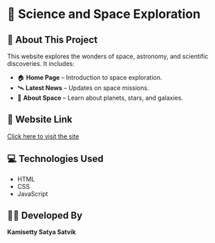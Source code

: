 # 🚀 Science and Space Exploration  

## 🌌 About This Project  
This website explores the wonders of space, astronomy, and scientific discoveries. It includes:  
- 🏠 **Home Page** – Introduction to space exploration.  
- 🛰 **Latest News** – Updates on space missions.  
- 🌠 **About Space** – Learn about planets, stars, and galaxies.  

## 🔗 Website Link  
[Click here to visit the site](https://satyasatvik2005.github.io/science-space-website/)  

## 💻 Technologies Used  
- HTML  
- CSS  
- JavaScript  

## 👨‍💻 Developed By  
**Kamisetty Satya Satvik**  
